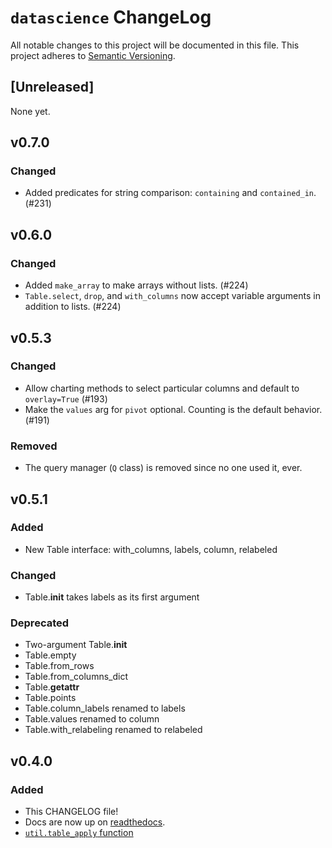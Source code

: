 `datascience` ChangeLog
=======================

All notable changes to this project will be documented in this file.
This project adheres to [Semantic Versioning](http://semver.org/).

## [Unreleased]
None yet.

## v0.7.0
### Changed
- Added predicates for string comparison: `containing` and `contained_in`. (#231)

## v0.6.0
### Changed
- Added `make_array` to make arrays without lists. (#224)
- `Table.select`, `drop`, and `with_columns` now accept variable arguments in addition to lists. (#224)

## v0.5.3
### Changed
- Allow charting methods to select particular columns and default to
  `overlay=True` (#193)
- Make the `values` arg for `pivot` optional. Counting is the default behavior.
  (#191)

### Removed
- The query manager (`Q` class) is removed since no one used it, ever.

## v0.5.1
### Added
- New Table interface: with_columns, labels, column, relabeled

### Changed
- Table.__init__ takes labels as its first argument

### Deprecated
- Two-argument Table.__init__
- Table.empty
- Table.from_rows
- Table.from_columns_dict
- Table.__getattr__
- Table.points
- Table.column_labels renamed to labels
- Table.values renamed to column
- Table.with_relabeling renamed to relabeled

## v0.4.0
### Added
- This CHANGELOG file!
- Docs are now up on [readthedocs][rtd].
- [`util.table_apply` function][table_apply]

[rtd]: http://datascience.readthedocs.org/en/latest/index.html
[table_apply]: https://github.com/data-8/datascience/blob/f7c11b5132299dab0c75a5862cdab9c5b619c7e5/datascience/util.py#L62-L82

